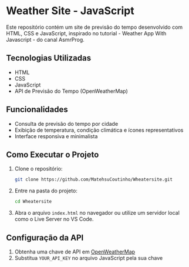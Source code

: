 # Weather Site - JavaScript

Este repositório contém um site de previsão do tempo desenvolvido com HTML, CSS e JavaScript, inspirado no tutorial - Weather App With Javascript - do canal AsmrProg.

## Tecnologias Utilizadas
- HTML
- CSS
- JavaScript
- API de Previsão do Tempo (OpenWeatherMap)

## Funcionalidades
- Consulta de previsão do tempo por cidade
- Exibição de temperatura, condição climática e ícones representativos
- Interface responsiva e minimalista

## Como Executar o Projeto
1. Clone o repositório:
   ```bash
   git clone https://github.com/MatehsuCoutinho/Wheatersite.git
   ```
2. Entre na pasta do projeto:
   ```bash
   cd Wheatersite
   ```
3. Abra o arquivo `index.html` no navegador ou utilize um servidor local como o Live Server no VS Code.

## Configuração da API
1. Obtenha uma chave de API em [OpenWeatherMap](https://openweathermap.org/)
2. Substitua `YOUR_API_KEY` no arquivo JavaScript pela sua chave

